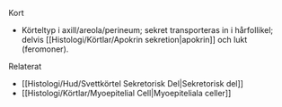 Kort
- Körteltyp i axill/areola/perineum; sekret transporteras in i hårfollikel; delvis [[Histologi/Körtlar/Apokrin sekretion|apokrin]] och lukt (feromoner).

Relaterat
- [[Histologi/Hud/Svettkörtel Sekretorisk Del|Sekretorisk del]]
- [[Histologi/Körtlar/Myoepitelial Cell|Myoepiteliala celler]]

